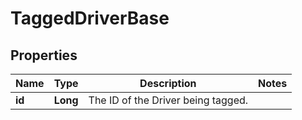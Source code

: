 
# TaggedDriverBase

## Properties
Name | Type | Description | Notes
------------ | ------------- | ------------- | -------------
**id** | **Long** | The ID of the Driver being tagged. | 



